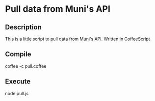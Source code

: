 Pull data from Muni's API
=================


Description
--------
This is a little script to pull data from Muni's API.
Written in CoffeeScript

Compile
--------
coffee -c pull.coffee

Execute
--------
node pull.js
